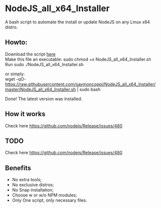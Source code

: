 # NodeJS_all_x64_Installer
A bash script to automate the install or update NodeJS on any Linux x64 distro. 


## Howto:
Download the script [here](https://raw.githubusercontent.com/saymoncoppi/NodeJS_all_x64_Installer/master/NodeJS_all_x64_Installer.sh) \
Make this file an executable: sudo chmod +x NodeJS_all_x64_Installer.sh \
Run sudo ./NodeJS_all_x64_Installer.sh

or simply: \
wget -qO- https://raw.githubusercontent.com/saymoncoppi/NodeJS_all_x64_Installer/master/NodeJS_all_x64_Installer.sh | sudo bash

Done! The latest version was installed.

## How it works
Check here https://github.com/nodejs/Release/issues/480

## TODO
Check here https://github.com/nodejs/Release/issues/480

## Benefits
- No extra tools;
- No exclusive distros;
- No Snap installation;
- Choose w or w/o NPM modules; 
- Only One script, only necessary files.
